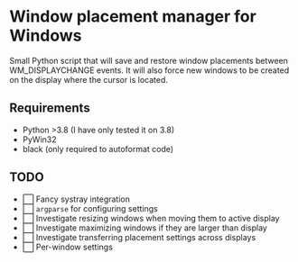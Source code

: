 
# Window placement manager for Windows

Small Python script that will save and restore window placements between WM_DISPLAYCHANGE events. It will also force new windows to be created on the display where the cursor is located.

## Requirements
- Python >3.8 (I have only tested it on 3.8)
- PyWin32
- black (only required to autoformat code)

## TODO
- :white_large_square: Fancy systray integration
- :white_large_square: `argparse` for configuring settings
- :white_large_square: Investigate resizing windows when moving them to active display
- :white_large_square: Investigate maximizing windows if they are larger than display
- :white_large_square: Investigate transferring placement settings across displays
- :white_large_square: Per-window settings
